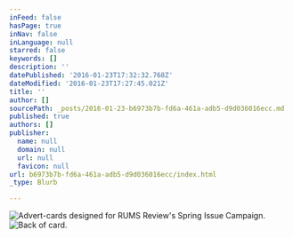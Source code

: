 ```yaml
---
inFeed: false
hasPage: true
inNav: false
inLanguage: null
starred: false
keywords: []
description: ''
datePublished: '2016-01-23T17:32:32.768Z'
dateModified: '2016-01-23T17:27:45.021Z'
title: ''
author: []
sourcePath: _posts/2016-01-23-b6973b7b-fd6a-461a-adb5-d9d036016ecc.md
published: true
authors: []
publisher:
  name: null
  domain: null
  url: null
  favicon: null
url: b6973b7b-fd6a-461a-adb5-d9d036016ecc/index.html
_type: Blurb

---
```

![Advert-cards designed for RUMS Review's Spring Issue Campaign.](https://the-grid-user-content.s3-us-west-2.amazonaws.com/06877fe6-ad51-4a7b-9053-8d83259e7927.jpg)
![Back of card.](https://s3-us-west-2.amazonaws.com/the-grid-img/p/cf7d771057d5953cea12f1f3f32840b78d1f3671.jpg)